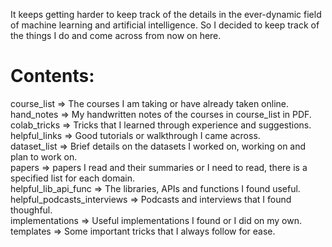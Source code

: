 It keeps getting harder to keep track of the details in the ever-dynamic field of machine learning and artificial intelligence. So I decided to keep track of the things I do and come across from now on here. <br/>

# Contents: <br/>
course_list => The courses I am taking or have already taken online.<br/>
hand_notes => My handwritten notes of the courses in course_list in PDF.<br/>
colab_tricks => Tricks that I learned through experience and suggestions.<br/>
helpful_links => Good tutorials or walkthrough I came across.<br/>
dataset_list => Brief details on the datasets I worked on, working on and plan to work on.<br/>
papers => papers I read and their summaries or I need to read, there is a specified list for each domain.<br/>
helpful_lib_api_func => The libraries, APIs and functions I found useful.<br/>
helpful_podcasts_interviews => Podcasts and interviews that I found thoughful. <br/>
implementations => Useful implementations I found or I did on my own.<br/>
templates => Some important tricks that I always follow for ease.<br/>
